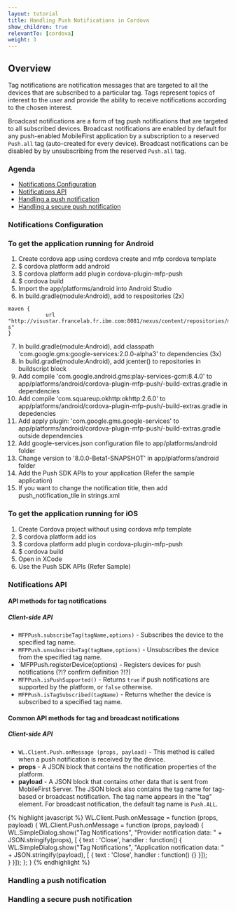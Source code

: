 ```yaml
---
layout: tutorial
title: Handling Push Notifications in Cordova
show_children: true
relevantTo: [cordova]
weight: 3
---
```


## Overview

Tag notifications are notification messages that are targeted to all the devices that are subscribed to a particular tag.
Tags represent topics of interest to the user and provide the ability to receive notifications according to the chosen interest.

Broadcast notifications are a form of tag push notifications that are targeted to all subscribed devices. Broadcast notifications are enabled by default for any push-enabled MobileFirst application by a subscription to a reserved <code>Push.all</code> tag (auto-created for every device). Broadcast notifications can be disabled by by unsubscribing from the reserved <code>Push.all</code> tag.

### Agenda
* [Notifications Configuration](#notifications-configuration)
* [Notifications API](#notifications-api)
* [Handling a push notification](#handling-a-push-notification)
* [Handling a secure push notification](#handling-a-secure-push-notification)

### Notifications Configuration
### To get the application running for Android
1. Create cordova app using cordova create and mfp cordova template
2. $ cordova platform add android
3. $ cordova platform add plugin cordova-plugin-mfp-push
4. $ cordova build
5. Import the app/platforms/android into Android Studio
6. In build.gradle(module:Android), add to respositories (2x)
```
maven {
            url "http://visustar.francelab.fr.ibm.com:8081/nexus/content/repositories/mobile-s"
}
```  
7. In build.gradle(module:Android), add classpath 'com.google.gms:google-services:2.0.0-alpha3' to dependencies (3x)
8. In build.gradle(module:Android), add jcenter() to repositories in buildscript block
7. Add compile 'com.google.android.gms:play-services-gcm:8.4.0' to app/platforms/android/cordova-plugin-mfp-push/<appname>-build-extras.gradle in dependencies
8. Add compile 'com.squareup.okhttp:okhttp:2.6.0' to app/platforms/android/cordova-plugin-mfp-push/<appname>-build-extras.gradle in depedencies
9. Add apply plugin: 'com.google.gms.google-services' to app/platforms/android/cordova-plugin-mfp-push/<appname>-build-extras.gradle outside dependencies
10. Add google-services.json configuration file to app/platforms/android folder
11. Change version to '8.0.0-Beta1-SNAPSHOT' in app/platforms/android folder
11. Add the Push SDK APIs to your application (Refer the sample application)
13. If you want to change the notification title, then add push_notification_tile in strings.xml

### To get the application running for iOS
1. Create Cordova project without using cordova mfp template
2. $ cordova platform add ios
3. $ cordova platform add plugin cordova-plugin-mfp-push
4. $ cordova build
5. Open in XCode
6. Use the Push SDK APIs (Refer Sample)

### Notifications API

#### API methods for tag notifications
##### Client-side API
* `MFPPush.subscribeTag(tagName,options)` - Subscribes the device to the specified tag name.
* `MFPPush.unsubscribeTag(tagName,options)` - Unsubscribes the device from the specified tag name.
* `MFPPush.registerDevice(options) - Registers devices for push notifications (?!? confirm definition ?!?)
* `MFPPush.isPushSupported()` - Returns `true` if push notifications are supported by the platform, or `false` otherwise.
* `MFPPush.isTagSubscribed(tagName)` - Returns whether the device is subscribed to a specified tag name.

#### Common API methods for tag and broadcast notifications
##### Client-side API
* `WL.Client.Push.onMessage (props, payload)` -
This method is called when a push notification is received by the device.
* **props** - A JSON block that contains the notification properties of the platform.
* **payload** - A JSON block that contains other data that is sent from MobileFirst Server. The JSON block also contains the tag name for tag-based or broadcast notification. The tag name appears in the "tag" element. For broadcast notification, the default tag name is `Push.ALL`.

{% highlight javascript %}
WL.Client.Push.onMessage = function (props, payload) {
    WL.Client.Push.onMessage = function (props, payload) {
        WL.SimpleDialog.show("Tag Notifications", "Provider notification data: " + JSON.stringify(props), [ {
            text : 'Close',
            handler : function() {
                WL.SimpleDialog.show("Tag Notifications", "Application notification data: " + JSON.stringify(payload), [ {
                    text : 'Close',
                    handler : function() {}
                  }]);    	
            }
        }]);
    };
}
{% endhighlight %}

### Handling a push notification

### Handling a secure push notification
